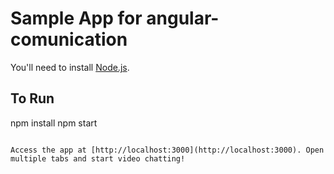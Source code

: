 # Sample App for angular-comunication
You'll need to install [Node.js](https://nodejs.org/en/).

## To Run
npm install
npm start
```

Access the app at [http://localhost:3000](http://localhost:3000). Open multiple tabs and start video chatting!